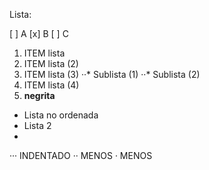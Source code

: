 Lista:

[ ] A
[x] B
[ ] C


1. ITEM lista
2. ITEM lista (2)
1. ITEM lista (3)
··* Sublista (1)
··* Sublista (2)
4. ITEM lista (4)
5. __negrita__
* Lista no ordenada
* Lista 2
* 
··· INDENTADO
·· MENOS
· MENOS

